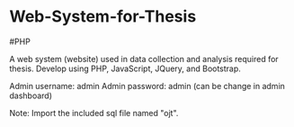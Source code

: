 # Web-System-for-Thesis

#PHP

A web system (website) used in data collection  and analysis required for thesis. Develop using PHP, JavaScript, JQuery, and Bootstrap.

Admin username: admin 
Admin password: admin (can be change in admin dashboard)

Note: Import the included sql file named "ojt".
